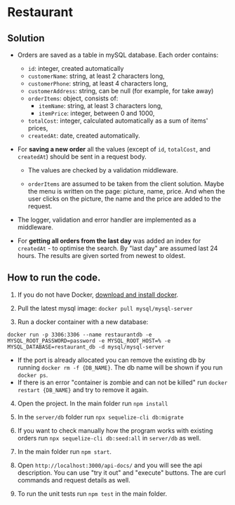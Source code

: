 # Restaurant

## Solution

- Orders are saved as a table in mySQL database. Each order contains:
  - `id`: integer, created automatically
  - `customerName`: string, at least 2 characters long,
  - `customerPhone`: string, at least 4 characters long,
  - `customerAddress`: string, can be null (for example, for take away)
  - `orderItems`: object, consists of:
    - `itemName`: string, at least 3 characters long,
    - `itemPrice`: integer, between 0 and 1000,
  - `totalCost`: integer, calculated automatically as a sum of items' prices,
  - `createdAt`: date, created automatically.
- For **saving a new order** all the values (except of `id`, `totalCost`, and `createdAt`) should be sent in a request body.
  - The values are checked by a validation middleware.

  - `orderItems` are assumed to be taken from the client solution. Maybe the menu is written on the page: picture, name, price. And when the user clicks on the picture, the name and the price are added to the request.
- The logger, validation and error handler are implemented as a middleware.

- For **getting all orders from the last day** was added an index for `createdAt` - to optimise the search. By "last day" are assumed last 24 hours. The results are given sorted from newest to oldest.

## How to run the code.

1. If you do not have Docker, [download and install docker](https://docs.docker.com/get-docker/).

2. Pull the latest mysql image: `docker pull mysql/mysql-server`

3. Run a docker container with a new database:

`docker run -p 3306:3306 --name restaurantdb -e MYSQL_ROOT_PASSWORD=password -e MYSQL_ROOT_HOST=% -e MYSQL_DATABASE=restaurant_db -d mysql/mysql-server`


  - If the port is already allocated you can remove the existing db by running `docker rm -f {DB_NAME}`. The db name will be shown if you run `docker ps`.
  - If there is an error "container is zombie and can not be killed" run `docker restart {DB_NAME}` and try to remove it again.


4. Open the project. In the main folder run `npm install`

5. In the `server/db` folder run `npx sequelize-cli db:migrate`
6. If you want to check manually how the program works with existing orders run `npx sequelize-cli db:seed:all` in `server/db` as well.
7. In the main folder run `npm start`.
8. Open `http://localhost:3000/api-docs/` and you will see the api description. You can use "try it out" and "execute" buttons. The are curl commands and request details as well.
9. To run the unit tests run `npm test` in the main folder.
